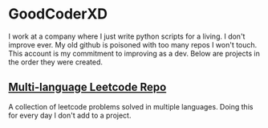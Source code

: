 # GoodCoderXD

I work at a company where I just write python scripts for a living. I don't improve ever. My old github is poisoned with too many repos I won't touch.
This account is my commitment to improving as a dev. Below are projects in the order they were created.

## [Multi-language Leetcode Repo](https://github.com/goodCoderXD/multi-lang-leetcode)
A collection of leetcode problems solved in multiple languages. Doing this for every day I don't add to a project.
